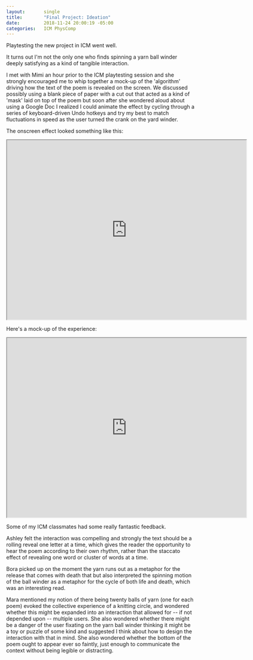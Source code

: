 ```yaml
---
layout:       single
title:        "Final Project: Ideation"
date:         2018-11-24 20:00:19 -05:00
categories:   ICM PhysComp
---
```


Playtesting the new project in ICM went well.

It turns out I'm not the only one who finds spinning a yarn ball winder deeply satisfying as a kind of tangible interaction.

I met with Mimi an hour prior to the ICM playtesting session and she strongly encouraged me to whip together a mock-up of the 'algorithm' driving how the text of the poem is revealed on the screen. We discussed possibly using a blank piece of paper with a cut out that acted as a kind of 'mask' laid on top of the poem but soon after she wondered aloud about using a Google Doc I realized I could animate the effect by cycling through a series of keyboard-driven Undo hotkeys and try my best to match fluctuations in speed as the user turned the crank on the yard winder.

The onscreen effect looked something like this:

<iframe src="https://drive.google.com/file/d/1L1bRpTKubLPiwqw6zR2AeVFvRXq5QA_c/preview" width="640" height="480"></iframe>

<br>

Here's a mock-up of the experience:

<iframe src="https://drive.google.com/file/d/1L1pebgM8irYywmiV-scUrV0DJ0T974KJ/preview" width="640" height="480"></iframe>

<br>

Some of my ICM classmates had some really fantastic feedback.

Ashley felt the interaction was compelling and strongly the text should be a rolling reveal one letter at a time, which gives the reader the opportunity to hear the poem according to their own rhythm, rather than the staccato effect of revealing one word or cluster of words at a time.

Bora picked up on the moment the yarn runs out as a metaphor for the release that comes with death that but also interpreted the spinning motion of the ball winder as a metaphor for the cycle of both life and death, which was an interesting read.

Mara mentioned my notion of there being twenty balls of yarn (one for each poem) evoked the collective experience of a knitting circle, and wondered whether this might be expanded into an interaction that allowed for -- if not depended upon -- multiple users. She also wondered whether there might be a danger of the user fixating on the yarn ball winder thinking it might be a toy or puzzle of some kind and suggested I think about how to design the interaction with that in mind. She also wondered whether the bottom of the poem ought to appear ever so faintly, just enough to communicate the context without being legible or distracting.
